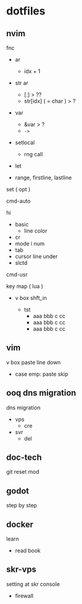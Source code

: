 
# dotfiles


## nvim

fnc
- ar
  - idx + 1
- str ar
  - [:] > ??
  - str[idx] ( = char ) > ?

- var
  - &var > ?
  - `->`

- setlocal
  - rng call
- let

- range, firstline, lastline


set ( opt )

cmd-auto


hi
- basic
  - line color
- cr
- mode i num
- tab
- cursor line under
- slctd

cmd-usr


key map ( lua )
- v box <c-s> shft_in
  - tst
    - aaa bbb c cc
    - aaa bbb c cc
    - aaa bbb c cc


## vim

v box paste line down
- case emp: paste skip


## ooq dns migration

dns migration
- vps
  - cre
- svr
  - del


## doc-tech

git reset mod


## godot

step by step


## docker

learn
- read book


## skr-vps

setting at skr console
- firewall


